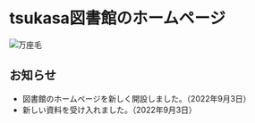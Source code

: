 # tsukasa図書館のホームページ

![万座毛](https://user-images.githubusercontent.com/112737816/188319793-832858ec-deb0-47c8-8543-e83563a30ee7.jpg)

## お知らせ

- 図書館のホームページを新しく開設しました。（2022年9月3日）
- 新しい資料を受け入れました。（2022年9月3日）
